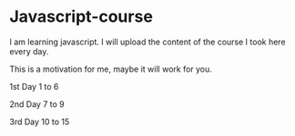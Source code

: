 # Javascript-course
I am learning javascript. I will upload the content of the course I took here every day.

This is a motivation for me, maybe it will work for you.

1st Day 1 to 6

2nd Day 7 to 9

3rd Day 10 to 15
